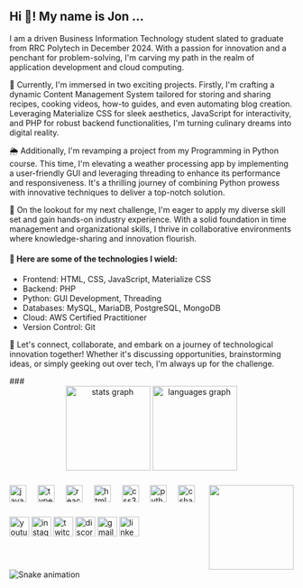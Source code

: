 ## Hi 👋! My name is Jon ... 
<p>I am a driven Business Information Technology student slated to graduate from RRC Polytech in December 2024. With a passion for innovation and a penchant for problem-solving, I'm carving my path in the realm of application development and cloud computing.</p>

<p>🚀 Currently, I'm immersed in two exciting projects. Firstly, I'm crafting a dynamic Content Management System tailored for storing and sharing recipes, cooking videos, how-to guides, and even automating blog creation. Leveraging Materialize CSS for sleek aesthetics, JavaScript for interactivity, and PHP for robust backend functionalities, I'm turning culinary dreams into digital reality.</p>
  
<p>🌦️ Additionally, I'm revamping a project from my Programming in Python course. This time, I'm elevating a weather processing app by implementing a user-friendly GUI and leveraging threading to enhance its performance and responsiveness. It's a thrilling journey of combining Python prowess with innovative techniques to deliver a top-notch solution.</p>
  
<p>💼 On the lookout for my next challenge, I'm eager to apply my diverse skill set and gain hands-on industry experience. With a solid foundation in time management and organizational skills, I thrive in collaborative environments where knowledge-sharing and innovation flourish.</p>
  
<h4>🔧 Here are some of the technologies I wield:</h4>
  
  - Frontend: HTML, CSS, JavaScript, Materialize CSS
  - Backend: PHP
  - Python: GUI Development, Threading
  - Databases: MySQL, MariaDB, PostgreSQL, MongoDB
  - Cloud: AWS Certified Practitioner
  - Version Control: Git
  
<p>🌟 Let's connect, collaborate, and embark on a journey of technological innovation together! Whether it's discussing opportunities, brainstorming ideas, or simply geeking out over tech, I'm always up for the challenge.</p></p>
###

<div align="center">
  <img src="https://github-readme-stats.vercel.app/api?username=maurodesouza&hide_title=false&hide_rank=false&show_icons=true&include_all_commits=true&count_private=true&disable_animations=false&theme=dracula&locale=en&hide_border=false" height="150" alt="stats graph"  />
  <img src="https://github-readme-stats.vercel.app/api/top-langs?username=maurodesouza&locale=en&hide_title=false&layout=compact&card_width=320&langs_count=5&theme=dracula&hide_border=false" height="150" alt="languages graph"  />
</div>

###

<img align="right" height="150" src="https://i.imgflip.com/65efzo.gif"  />

###

<div align="left">
  <img src="https://cdn.jsdelivr.net/gh/devicons/devicon/icons/javascript/javascript-original.svg" height="30" alt="javascript logo"  />
  <img width="12" />
  <img src="https://cdn.jsdelivr.net/gh/devicons/devicon/icons/typescript/typescript-original.svg" height="30" alt="typescript logo"  />
  <img width="12" />
  <img src="https://cdn.jsdelivr.net/gh/devicons/devicon/icons/react/react-original.svg" height="30" alt="react logo"  />
  <img width="12" />
  <img src="https://cdn.jsdelivr.net/gh/devicons/devicon/icons/html5/html5-original.svg" height="30" alt="html5 logo"  />
  <img width="12" />
  <img src="https://cdn.jsdelivr.net/gh/devicons/devicon/icons/css3/css3-original.svg" height="30" alt="css3 logo"  />
  <img width="12" />
  <img src="https://cdn.jsdelivr.net/gh/devicons/devicon/icons/python/python-original.svg" height="30" alt="python logo"  />
  <img width="12" />
  <img src="https://cdn.jsdelivr.net/gh/devicons/devicon/icons/csharp/csharp-original.svg" height="30" alt="csharp logo"  />
</div>

###

<div align="left">
  <img src="https://img.shields.io/static/v1?message=Youtube&logo=youtube&label=&color=FF0000&logoColor=white&labelColor=&style=for-the-badge" height="35" alt="youtube logo"  />
  <img src="https://img.shields.io/static/v1?message=Instagram&logo=instagram&label=&color=E4405F&logoColor=white&labelColor=&style=for-the-badge" height="35" alt="instagram logo"  />
  <img src="https://img.shields.io/static/v1?message=Twitch&logo=twitch&label=&color=9146FF&logoColor=white&labelColor=&style=for-the-badge" height="35" alt="twitch logo"  />
  <img src="https://img.shields.io/static/v1?message=Discord&logo=discord&label=&color=7289DA&logoColor=white&labelColor=&style=for-the-badge" height="35" alt="discord logo"  />
  <img src="https://img.shields.io/static/v1?message=Gmail&logo=gmail&label=&color=D14836&logoColor=white&labelColor=&style=for-the-badge" height="35" alt="gmail logo"  />
  <img src="https://img.shields.io/static/v1?message=LinkedIn&logo=linkedin&label=&color=0077B5&logoColor=white&labelColor=&style=for-the-badge" height="35" alt="linkedin logo"  />
</div>

###

<br clear="both">

<img src="https://raw.githubusercontent.com/maurodesouza/maurodesouza/output/snake.svg" alt="Snake animation" />

###
